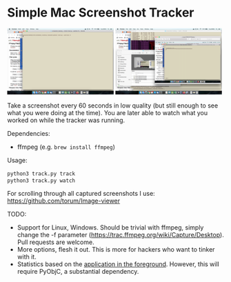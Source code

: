 # Simple Mac Screenshot Tracker

<p float="left">
  <img src=".github/screen1.png" width="49%" />
  <img src=".github/screen2.png" width="49%" /> 
</p>

Take a screenshot every 60 seconds in low quality (but still enough to see what you were doing at the time).
You are later able to watch what you worked on while the tracker was running.

Dependencies:
* ffmpeg (e.g. `brew install ffmpeg`)

Usage:
```
python3 track.py track
python3 track.py watch
```

For scrolling through all captured screenshots I use: https://github.com/torum/Image-viewer

TODO:
* Support for Linux, Windows. Should be trivial with ffmpeg, simply change the -f parameter (https://trac.ffmpeg.org/wiki/Capture/Desktop). Pull requests are welcome.
* More options, flesh it out. This is more for hackers who want to tinker with it.
* Statistics based on the [application in the foreground](https://stackoverflow.com/questions/373020/finding-the-current-active-window-in-mac-os-x-using-python). However, this will require PyObjC, a substantial dependency.
